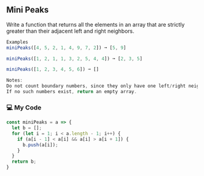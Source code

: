 ## Mini Peaks

Write a function that returns all the elements in an array that are strictly greater than their adjacent left and right neighbors.
```js
Examples
miniPeaks([4, 5, 2, 1, 4, 9, 7, 2]) ➞ [5, 9]

miniPeaks([1, 2, 1, 1, 3, 2, 5, 4, 4]) ➞ [2, 3, 5]

miniPeaks([1, 2, 3, 4, 5, 6]) ➞ []

Notes:
Do not count boundary numbers, since they only have one left/right neighbor.
If no such numbers exist, return an empty array.
```
### :computer: My Code
```js
const miniPeaks = a => {
  let b = [];
  for (let i = 1; i < a.length - 1; i++) {
    if (a[i - 1] < a[i] && a[i] > a[i + 1]) {
      b.push(a[i]);
    }
  }
  return b;
}
```

